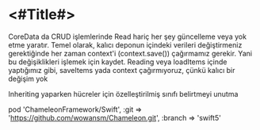 #  <#Title#>

CoreData da CRUD işlemlerinde  Read hariç her şey güncelleme veya yok etme yaratır. Temel olarak, kalıcı deponun içindeki verileri değiştirmeniz gerektiğinde her zaman context'i  (context.save()) çağırmamız gerekir. Yani bu değişiklikleri işlemek için kaydet.
Reading veya loadItems içinde yaptığımız gibi, saveItems yada context çağırmıyoruz, çünkü kalıcı bir değişim yok

Inheriting yaparken hücreler için özelleştirilmiş sınıfı belirtmeyi unutma

pod 'ChameleonFramework/Swift', :git => 'https://github.com/wowansm/Chameleon.git', :branch => 'swift5'
